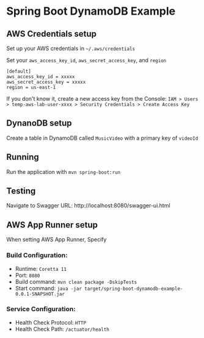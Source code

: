 # Spring Boot DynamoDB Example

## AWS Credentials setup
Set up your AWS credentials in `~/.aws/credentials`

Set your `aws_access_key_id`, `aws_secret_access_key`, and `region`

```
[default]
aws_access_key_id = xxxxx
aws_secret_access_key = xxxxx
region = us-east-1
```
If you don't know it, create a new access key from the Console: 
`IAM > Users > temp-aws-lab-user-xxxx > Security Credentials > Create Access Key`  

## DynanoDB setup
Create a table in DynamoDB called `MusicVideo` with a primary key of `videoId`

## Running
Run the application with `mvn spring-boot:run`

## Testing

Navigate to Swagger URL: http://localhost:8080/swagger-ui.html

## AWS App Runner setup
When setting AWS App Runner, Specify

### Build Configuration:
- Runtime: `Coretta 11`
- Port: `8080`
- Build command: `mvn clean package -DskipTests`
- Start command: `java -jar target/spring-boot-dynamodb-example-0.0.1-SNAPSHOT.jar`

### Service Configuration:
- Health Check Protocol: `HTTP`
- Health Check Path: `/actuator/health`